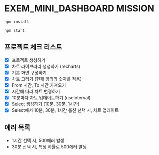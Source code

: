 # EXEM_MINI_DASHBOARD MISSION

```
npm install

npm start
```

## 프로젝트 체크 리스트
- [X] 프로젝트 생성하기
- [X] 차트 라이브러리 생성하기 (recharts)
- [X] 기본 화면 구성하기
- [X] 차트 그리기 (현재 임의의 숫자를 적용)
- [X] From 시간, To 시간 가져오기
- [X] 시간에 따라 차트 변경하기
- [X] 10분마다 차트 업데이트하기 (useInterval)
- [X] Select 생성하기 (10분, 30분, 1시간)
- [X] Select에서 10분, 30분, 1시간 옵션 선택 시, 차트 업데이트

## 에러 목록
* 1시간 선택 시, 500에러 발생
* 30분 선택 시, 특정 확률로 500에러 발생